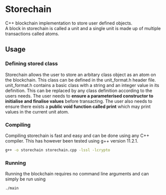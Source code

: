 # Storechain

C++ blockchain implementation to store user defined objects.  
A block in storechain is called a unit and a single unit is made up of multiple transactions called atoms.  
  
## Usage    
### Defining stored class  
Storechain allows the user to store an arbitary class object as an atom on the blockchain. This class can be defined in the unit_format.h header file.  
unit_format.h contains a basic class with a string and an integer value in its definition. This can be replaced by any class definition according to the users needs.  The user needs to **ensure a parameterised constructor to initialise and finalise values** before transacting.  The user also needs to ensure there exists a **public void function called print** which may print values in the current unit atom.  
  
### Compiling
Compiling storechain is fast and easy and can be done using any C++ compiler. This has however been tested using g++ version 11.2.1.  
```bash
g++ -o storechain storechain.cpp -lssl -lcrypto
```
### Running
Running the blockchain requires no command line arguments and can simply be run using
```bash
./main
```
